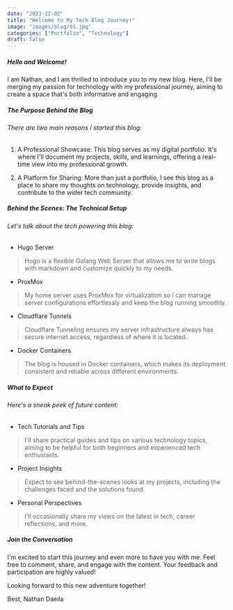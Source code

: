 ```yaml
---
date: "2023-12-02"
title: "Welcome to My Tech Blog Journey!"
image: "images/blog/01.jpg"
categories: ["Portfolio", "Technology"]
draft: false
---
```


##### Hello and Welcome!
I am Nathan, and I am thrilled to introduce you to my new blog. Here, I'll be merging my passion for technology with my professional journey, aiming to create a space that's both informative and engaging.

##### The Purpose Behind the Blog
###### There are two main reasons I started this blog:

1. A Professional Showcase: This blog serves as my digital portfolio. It's where I'll document my projects, skills, and learnings, offering a real-time view into my professional growth.

2. A Platform for Sharing: More than just a portfolio, I see this blog as a place to share my thoughts on technology, provide insights, and contribute to the wider tech community.

##### Behind the Scenes: The Technical Setup
###### Let's talk about the tech powering this blog:

- Hugo Server
> Hugo is a flexible Golang Web Server that allows me to write blogs with markdown and customize quickly to my needs.

- ProxMox
> My home server uses ProxMox for virtualization so I can manage server configurations effortlessly and keep the blog running smoothly.

- Cloudflare Tunnels
> Cloudflare Tunneling ensures my server infrastructure always has secure internet access, regardless of where it is located.

- Docker Containers
> The blog is housed in Docker containers, which makes its deployment consistent and reliable across different environments.

##### What to Expect
###### Here's a sneak peek of future content:

- Tech Tutorials and Tips
> I'll share practical guides and tips on various technology topics, aiming to be helpful for both beginners and experienced tech enthusiasts.

- Project Insights
> Expect to see behind-the-scenes looks at my projects, including the challenges faced and the solutions found.

- Personal Perspectives
> I'll occasionally share my views on the latest in tech, career reflections, and more.

##### Join the Conversation
I'm excited to start this journey and even more to have you with me. Feel free to comment, share, and engage with the content. Your feedback and participation are highly valued!

Looking forward to this new adventure together!

Best,
Nathan Daeila
